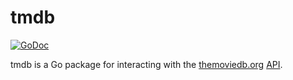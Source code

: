 # tmdb

[![GoDoc](https://godoc.org/github.com/sfreiberg/tmdb?status.png)](https://godoc.org/github.com/sfreiberg/tmdb)

tmdb is a Go package for interacting with the [themoviedb.org](https://themoviedb.org) [API](https://www.themoviedb.org/documentation/api).
